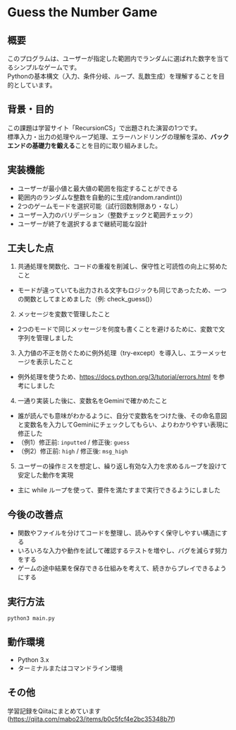 # Guess the Number Game

## 概要
このプログラムは、ユーザーが指定した範囲内でランダムに選ばれた数字を当てるシンプルなゲームです。  
Pythonの基本構文（入力、条件分岐、ループ、乱数生成）を理解することを目的としています。

## 背景・目的
この課題は学習サイト「RecursionCS」で出題された演習の1つです。  
標準入力・出力の処理やループ処理、エラーハンドリングの理解を深め、**バックエンドの基礎力を鍛える**ことを目的に取り組みました。

## 実装機能
- ユーザーが最小値と最大値の範囲を指定することができる
- 範囲内のランダムな整数を自動的に生成(random.randint())
- 2つのゲームモードを選択可能（試行回数制限あり・なし）
- ユーザー入力のバリデーション（整数チェックと範囲チェック）
- ユーザーが終了を選択するまで継続可能な設計

## 工夫した点
1. 共通処理を関数化、コードの重複を削減し、保守性と可読性の向上に努めたこと
- モードが違っていても出力される文字もロジックも同じであったため、一つの関数としてまとめました（例: check_guess()）
2. メッセージを変数で管理したこと
- 2つのモードで同じメッセージを何度も書くことを避けるために、変数で文字列を管理しました
3. 入力値の不正を防ぐために例外処理（try-except）を導入し、エラーメッセージを表示したこと
- 例外処理を使うため、https://docs.python.org/3/tutorial/errors.html を参考にしました
4. 一通り実装した後に、変数名をGeminiで確かめたこと
- 誰が読んでも意味がわかるように、自分で変数名をつけた後、その命名意図と変数名を入力してGeminiにチェックしてもらい、よりわかりやすい表現に修正した
- （例1）修正前: `inputted` / 修正後: `guess`
- （例2）修正前: `high` / 修正後: `msg_high`
5. ユーザーの操作ミスを想定し、繰り返し有効な入力を求めるループを設けて安定した動作を実現
- 主に while ループを使って、要件を満たすまで実行できるようにしました

## 今後の改善点
- 関数やファイルを分けてコードを整理し、読みやすく保守しやすい構造にする
- いろいろな入力や動作を試して確認するテストを増やし、バグを減らす努力をする
- ゲームの途中結果を保存できる仕組みを考えて、続きからプレイできるようにする

## 実行方法
```bash
python3 main.py
```

## 動作環境
- Python 3.x
- ターミナルまたはコマンドライン環境

## その他
学習記録をQiitaにまとめています(https://qiita.com/mabo23/items/b0c5fcf4e2bc35348b7f)
